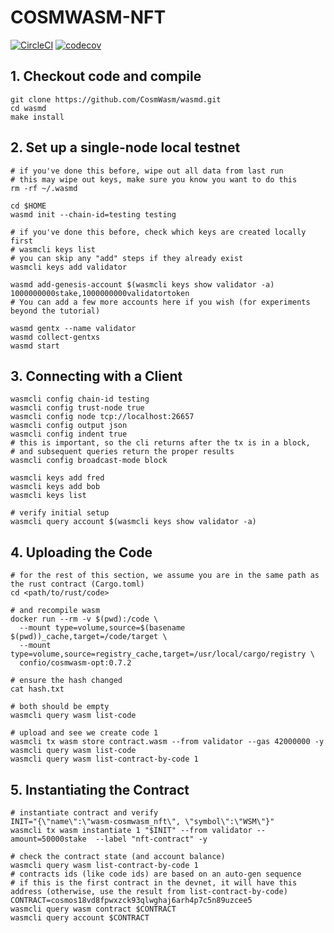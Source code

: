 # COSMWASM-NFT
[![CircleCI](https://circleci.com/gh/shiki-tak/cosmwasm-nft.svg?style=svg)](https://circleci.com/gh/shiki-tak/cosmwasm-nft)
[![codecov](https://codecov.io/gh/shiki-tak/cosmwasm-nft/branch/master/graph/badge.svg)](https://codecov.io/gh/shiki-tak/cosmwasm-nft)

## 1. Checkout code and compile
```
git clone https://github.com/CosmWasm/wasmd.git
cd wasmd
make install
```

## 2. Set up a single-node local testnet
```
# if you've done this before, wipe out all data from last run
# this may wipe out keys, make sure you know you want to do this
rm -rf ~/.wasmd

cd $HOME
wasmd init --chain-id=testing testing

# if you've done this before, check which keys are created locally first
# wasmcli keys list
# you can skip any "add" steps if they already exist
wasmcli keys add validator

wasmd add-genesis-account $(wasmcli keys show validator -a) 1000000000stake,1000000000validatortoken
# You can add a few more accounts here if you wish (for experiments beyond the tutorial)

wasmd gentx --name validator
wasmd collect-gentxs
wasmd start
```

## 3. Connecting with a Client
```
wasmcli config chain-id testing
wasmcli config trust-node true
wasmcli config node tcp://localhost:26657
wasmcli config output json
wasmcli config indent true
# this is important, so the cli returns after the tx is in a block,
# and subsequent queries return the proper results
wasmcli config broadcast-mode block

wasmcli keys add fred
wasmcli keys add bob
wasmcli keys list

# verify initial setup
wasmcli query account $(wasmcli keys show validator -a)
```

## 4. Uploading the Code
```
# for the rest of this section, we assume you are in the same path as the rust contract (Cargo.toml)
cd <path/to/rust/code>

# and recompile wasm
docker run --rm -v $(pwd):/code \
  --mount type=volume,source=$(basename $(pwd))_cache,target=/code/target \
  --mount type=volume,source=registry_cache,target=/usr/local/cargo/registry \
  confio/cosmwasm-opt:0.7.2

# ensure the hash changed
cat hash.txt

# both should be empty
wasmcli query wasm list-code

# upload and see we create code 1
wasmcli tx wasm store contract.wasm --from validator --gas 42000000 -y
wasmcli query wasm list-code
wasmcli query wasm list-contract-by-code 1
```

## 5. Instantiating the Contract
```
# instantiate contract and verify
INIT="{\"name\":\"wasm-cosmwasm_nft\", \"symbol\":\"WSM\"}"
wasmcli tx wasm instantiate 1 "$INIT" --from validator --amount=50000stake  --label "nft-contract" -y

# check the contract state (and account balance)
wasmcli query wasm list-contract-by-code 1
# contracts ids (like code ids) are based on an auto-gen sequence
# if this is the first contract in the devnet, it will have this address (otherwise, use the result from list-contract-by-code)
CONTRACT=cosmos18vd8fpwxzck93qlwghaj6arh4p7c5n89uzcee5
wasmcli query wasm contract $CONTRACT
wasmcli query account $CONTRACT
```